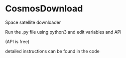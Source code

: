 # CosmosDownload
Space satellite downloader

Run the .py file using python3 and edit variables and API

(API is free)

detailed instructions can be found in the code 
